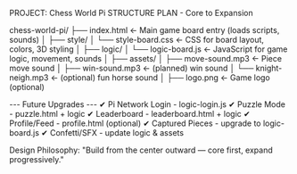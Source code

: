 PROJECT: Chess World Pi
STRUCTURE PLAN - Core to Expansion

chess-world-pi/
├── index.html                 ← Main game board entry (loads scripts, sounds)
│
├── style/
│   └── style-board.css        ← CSS for board layout, colors, 3D styling
│
├── logic/
│   └── logic-board.js         ← JavaScript for game logic, movement, sounds
│
├── assets/
│   ├── move-sound.mp3         ← Piece move sound
│   ├── win-sound.mp3          ← (planned) win sound
│   └── knight-neigh.mp3       ← (optional) fun horse sound
│
├── logo.png                   ← Game logo (optional)

--- Future Upgrades ---
✔ Pi Network Login - logic-login.js
✔ Puzzle Mode       - puzzle.html + logic
✔ Leaderboard       - leaderboard.html + logic
✔ Profile/Feed      - profile.html (optional)
✔ Captured Pieces   - upgrade to logic-board.js
✔ Confetti/SFX      - update logic & assets

Design Philosophy:
"Build from the center outward — core first, expand progressively."
